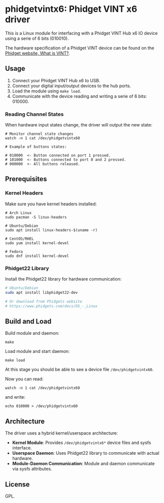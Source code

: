 # phidgetvintx6: Phidget VINT x6 driver

This is a Linux module for interfacing with a Phidget VINT Hub x6 IO device using a serie of 6 bits (010010).

The hardware specification of a Phidget VINT device can be found on the [Phidget website, What is VINT?](https://www.phidgets.com/docs/What_is_VINT%3F).

## Usage

1. Connect your Phidget VINT Hub x6 to USB.
2. Connect your digital input/output devices to the hub ports.
3. Load the module using `make load`.
4. Communicate with the device reading and writing a serie of 6 bits: 010000. 

### Reading Channel States

When hardware input states change, the driver will output the new state:

```
# Monitor channel state changes
watch -n 1 cat /dev/phidgetvintx60

# Example of buttons states:

# 010000  <- Button connected on port 1 pressed.
# 101000  <- Buttons connected to port 0 and 2 pressed.
# 000000  <- All buttons released.
```

## Prerequisites

### Kernel Headers

Make sure you have kernel headers installed:

```
# Arch Linux
sudo pacman -S linux-headers

# Ubuntu/Debian
sudo apt install linux-headers-$(uname -r)

# CentOS/RHEL
sudo yum install kernel-devel

# Fedora
sudo dnf install kernel-devel
```

### Phidget22 Library

Install the Phidget22 library for hardware communication:

```bash
# Ubuntu/Debian
sudo apt install libphidget22-dev

# Or download from Phidgets website
# https://www.phidgets.com/docs/OS_-_Linux
```

## Build and Load

Build module and daemon:

```
make
```

Load module and start daemon:
```
make load
```

At this stage you should be able to see a device file `/dev/phidgetvintx60`.

Now you can read:
```
watch -n 1 cat /dev/phidgetvintx60
```

and write:

```
echo 010000 > /dev/phidgetvintx60
```

## Architecture

The driver uses a hybrid kernel/userspace architecture:

- **Kernel Module**: Provides `/dev/phidgetvintx6*` device files and sysfs interface.
- **Userspace Daemon**: Uses Phidget22 library to communicate with actual hardware.
- **Module-Daemon Communication**: Module and daemon communicate via sysfs attributes.

## License

GPL.
